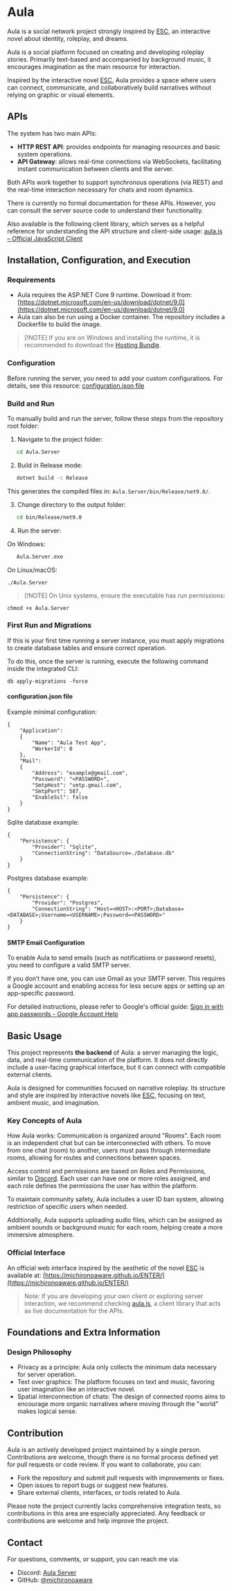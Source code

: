 # Aula

Aula is a social network project strongly inspired by
[ESC](https://store.steampowered.com/app/1318800/ESC/),
an interactive novel about identity, roleplay, and dreams.

Aula is a social platform focused on creating and developing roleplay stories.
Primarily text-based and accompanied by background music,
it encourages imagination as the main resource for interaction.

Inspired by the interactive novel [ESC](https://store.steampowered.com/app/1318800/ESC/),
Aula provides a space where users can connect,
communicate, and collaboratively build narratives without relying on graphic or visual elements.

## APIs

The system has two main APIs:

* **HTTP REST API**: provides endpoints for managing resources and basic system operations.
* **API Gateway**: allows real-time connections via WebSockets, facilitating instant communication between clients and the server.

Both APIs work together to support synchronous operations (via REST)
and the real-time interaction necessary for chats and room dynamics.

There is currently no formal documentation for these APIs.
However, you can consult the server source code to understand their functionality.

Also available is the following client library,
which serves as a helpful reference for understanding the API structure
and client-side usage: [aula.js – Official JavaScript Client](https://github.com/michironoaware/aula.js)

## Installation, Configuration, and Execution

### Requirements

* Aula requires the ASP.NET Core 9 runtime. Download it from:
  [https://dotnet.microsoft.com/en-us/download/dotnet/9.0](https://dotnet.microsoft.com/en-us/download/dotnet/9.0)
* Aula can also be run using a Docker container.
  The repository includes a Dockerfile to build the image.

> \[!NOTE]
> If you are on Windows and installing the runtime, it is recommended to download the [Hosting Bundle](https://dotnet.microsoft.com/en-us/download/dotnet/thank-you/runtime-aspnetcore-9.0.5-windows-hosting-bundle-installer).

### Configuration

Before running the server, you need to add your custom configurations.
For details, see this resource:
[configuration.json file](#configurationjson-file)

### Build and Run

To manually build and run the server,
follow these steps from the repository root folder:

1. Navigate to the project folder:
```bash
   cd Aula.Server
```
2. Build in Release mode:
```bash
   dotnet build -c Release
```
This generates the compiled files in: `Aula.Server/bin/Release/net9.0/`.

3. Change directory to the output folder:
```bash
   cd bin/Release/net9.0
```
4. Run the server:

On Windows:
```bash
   Aula.Server.exe
```
On Linux/macOS:

```
./Aula.Server
```

> \[!NOTE]
> On Unix systems, ensure the executable has run permissions:

```
chmod +x Aula.Server
```

### First Run and Migrations

If this is your first time running a server instance, you must apply migrations to create database tables and ensure correct operation.

To do this, once the server is running, execute the following command inside the integrated CLI:

```
db apply-migrations -force
```

#### configuration.json file

Example minimal configuration:

```
{
    "Application":
    {
        "Name": "Aula Test App",
        "WorkerId": 0
    },
    "Mail":
    {
        "Address": "example@gmail.com",
        "Password": "<PASSWORD>",
        "SmtpHost": "smtp.gmail.com",
        "SmtpPort": 587,
        "EnableSsl": false
    }
}
```

Sqlite database example:

```
{
    "Persistence": {
        "Provider": "Sqlite",
        "ConnectionString": "DataSource=./Database.db"
    }
}
```

Postgres database example:

```
{
    "Persistence": {
        "Provider": "Postgres",
        "ConnectionString": "Host=<HOST>:<PORT>;Database=<DATABASE>;Username=<USERNAME>;Password=<PASSWORD>"
    }
}
```

#### SMTP Email Configuration

To enable Aula to send emails (such as notifications or password resets),
you need to configure a valid SMTP server.

If you don’t have one, you can use Gmail as your SMTP server.
This requires a Google account and enabling access for less secure apps or
setting up an app-specific password.

For detailed instructions, please refer to Google's official guide:
[Sign in with app passwords - Google Account Help](https://support.google.com/accounts/answer/185833?hl=en)

## Basic Usage

This project represents **the backend** of Aula:
a server managing the logic, data, and real-time communication of the platform.
It does not directly include a user-facing graphical interface,
but it can connect with compatible external clients.

Aula is designed for communities focused on narrative roleplay.
Its structure and style are inspired by interactive novels like [ESC](https://store.steampowered.com/app/1318800/ESC/),
focusing on text, ambient music, and imagination.

### Key Concepts of Aula

How Aula works:
Communication is organized around "Rooms".
Each room is an independent chat but can be interconnected with others.
To move from one chat (room) to another, users must pass through intermediate rooms,
allowing for routes and connections between spaces.

Access control and permissions are based on Roles and Permissions,
similar to [Discord](https://discord.com). Each user can have one or more roles assigned,
and each role defines the permissions the user has within the platform.

To maintain community safety, Aula includes a user ID ban system,
allowing restriction of specific users when needed.

Additionally, Aula supports uploading audio files,
which can be assigned as ambient sounds or background music for each room,
helping create a more immersive atmosphere.

### Official Interface

An official web interface inspired by the aesthetic of the novel [ESC](https://store.steampowered.com/app/1318800/ESC/)
is available at: [https://michironoaware.github.io/ENTER/](https://michironoaware.github.io/ENTER/)

> Note: If you are developing your own client or exploring server interaction,
> we recommend checking [aula.js](https://github.com/michironoaware/aula.js),
> a client library that acts as live documentation for the APIs.

## Foundations and Extra Information

### Design Philosophy

* Privacy as a principle: Aula only collects the minimum data necessary for server operation.
* Text over graphics: The platform focuses on text and music,
  favoring user imagination like an interactive novel.
* Spatial interconnection of chats: The design of connected rooms aims to encourage
  more organic narratives where moving through the "world" makes logical sense.

## Contribution

Aula is an actively developed project maintained by a single person.
Contributions are welcome, though there is no formal process defined yet for pull requests or code review.
If you want to collaborate, you can:

* Fork the repository and submit pull requests with improvements or fixes.
* Open issues to report bugs or suggest new features.
* Share external clients, interfaces, or tools related to Aula.

Please note the project currently lacks comprehensive integration tests,
so contributions in this area are especially appreciated.
Any feedback or contributions are welcome and help improve the project.

## Contact

For questions, comments, or support, you can reach me via:

* Discord: [Aula Server](https://discord.gg/NK7p7Enbn5)
* GitHub: [@michironoaware](https://github.com/michironoaware)
